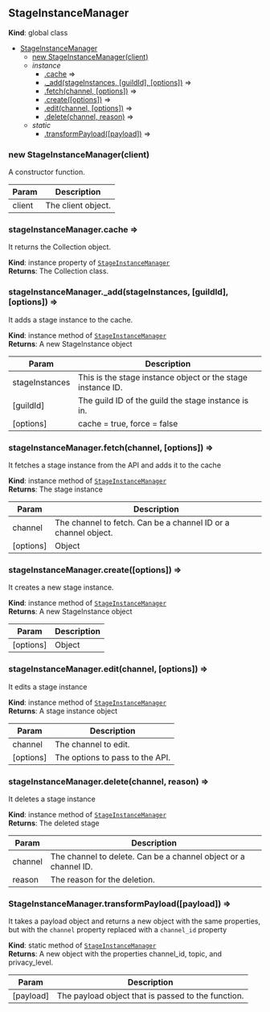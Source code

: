 <a name="StageInstanceManager"></a>

## StageInstanceManager
**Kind**: global class  

* [StageInstanceManager](#StageInstanceManager)
    * [new StageInstanceManager(client)](#new_StageInstanceManager_new)
    * _instance_
        * [.cache](#StageInstanceManager+cache) ⇒
        * [._add(stageInstances, [guildId], [options])](#StageInstanceManager+_add) ⇒
        * [.fetch(channel, [options])](#StageInstanceManager+fetch) ⇒
        * [.create([options])](#StageInstanceManager+create) ⇒
        * [.edit(channel, [options])](#StageInstanceManager+edit) ⇒
        * [.delete(channel, reason)](#StageInstanceManager+delete) ⇒
    * _static_
        * [.transformPayload([payload])](#StageInstanceManager.transformPayload) ⇒

<a name="new_StageInstanceManager_new"></a>

### new StageInstanceManager(client)
A constructor function.


| Param | Description |
| --- | --- |
| client | The client object. |

<a name="StageInstanceManager+cache"></a>

### stageInstanceManager.cache ⇒
It returns the Collection object.

**Kind**: instance property of [<code>StageInstanceManager</code>](#StageInstanceManager)  
**Returns**: The Collection class.  
<a name="StageInstanceManager+_add"></a>

### stageInstanceManager.\_add(stageInstances, [guildId], [options]) ⇒
It adds a stage instance to the cache.

**Kind**: instance method of [<code>StageInstanceManager</code>](#StageInstanceManager)  
**Returns**: A new StageInstance object  

| Param | Description |
| --- | --- |
| stageInstances | This is the stage instance object or the stage instance ID. |
| [guildId] | The guild ID of the guild the stage instance is in. |
| [options] | cache = true, force = false |

<a name="StageInstanceManager+fetch"></a>

### stageInstanceManager.fetch(channel, [options]) ⇒
It fetches a stage instance from the API and adds it to the cache

**Kind**: instance method of [<code>StageInstanceManager</code>](#StageInstanceManager)  
**Returns**: The stage instance  

| Param | Description |
| --- | --- |
| channel | The channel to fetch. Can be a channel ID or a channel object. |
| [options] | Object |

<a name="StageInstanceManager+create"></a>

### stageInstanceManager.create([options]) ⇒
It creates a new stage instance.

**Kind**: instance method of [<code>StageInstanceManager</code>](#StageInstanceManager)  
**Returns**: A new StageInstance object  

| Param | Description |
| --- | --- |
| [options] | Object |

<a name="StageInstanceManager+edit"></a>

### stageInstanceManager.edit(channel, [options]) ⇒
It edits a stage instance

**Kind**: instance method of [<code>StageInstanceManager</code>](#StageInstanceManager)  
**Returns**: A stage instance object  

| Param | Description |
| --- | --- |
| channel | The channel to edit. |
| [options] | The options to pass to the API. |

<a name="StageInstanceManager+delete"></a>

### stageInstanceManager.delete(channel, reason) ⇒
It deletes a stage instance

**Kind**: instance method of [<code>StageInstanceManager</code>](#StageInstanceManager)  
**Returns**: The deleted stage  

| Param | Description |
| --- | --- |
| channel | The channel to delete. Can be a channel object or a channel ID. |
| reason | The reason for the deletion. |

<a name="StageInstanceManager.transformPayload"></a>

### StageInstanceManager.transformPayload([payload]) ⇒
It takes a payload object and returns a new object with the same properties, but with the`channel` property replaced with a `channel_id` property

**Kind**: static method of [<code>StageInstanceManager</code>](#StageInstanceManager)  
**Returns**: A new object with the properties channel_id, topic, and privacy_level.  

| Param | Description |
| --- | --- |
| [payload] | The payload object that is passed to the function. |

